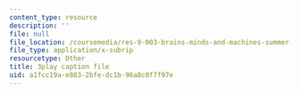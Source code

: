 ```yaml
---
content_type: resource
description: ''
file: null
file_location: /coursemedia/res-9-003-brains-minds-and-machines-summer-course-summer-2015/a1fcc19ae8832bfedc1b96a8c0f7f97e_D8zaRaVWy9k.srt
file_type: application/x-subrip
resourcetype: Other
title: 3play caption file
uid: a1fcc19a-e883-2bfe-dc1b-96a8c0f7f97e
---
```

